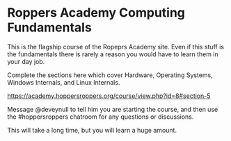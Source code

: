 # Roppers Academy Computing Fundamentals

This is the flagship course of the Ropeprs Academy site. Even if this stuff is the fundamentals there is rarely a reason you would have to learn them in your day job. 

Complete the sections here which cover Hardware, Operating Systems, Windows Internals, and Linux Internals. 

<https://academy.hoppersroppers.org/course/view.php?id=8#section-5>

Message @deveynull to tell him you are starting the course, and then use the #hoppersroppers chatroom for any questions or discussions.

This will take a long time, but you will learn a huge amount. 
